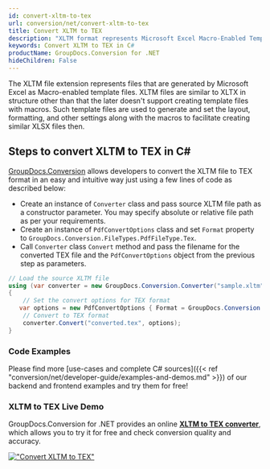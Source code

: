 ```yaml
---
id: convert-xltm-to-tex
url: conversion/net/convert-xltm-to-tex
title: Convert XLTM to TEX
description: "XLTM format represents Microsoft Excel Macro-Enabled Template with .xltm extension. Learn how to convert XLTM to TEX file programmatically in C# language using GroupDocs.Conversion for .NET library."
keywords: Convert XLTM to TEX in C#
productName: GroupDocs.Conversion for .NET
hideChildren: False
---
```


The XLTM file extension represents files that are generated by Microsoft Excel as Macro-enabled template files. XLTM files are similar to XLTX in structure other than that the later doesn't support creating template files with macros. Such template files are used to generate and set the layout, formatting, and other settings along with the macros to facilitate creating similar XLSX files then.

## Steps to convert XLTM to TEX in C#

[GroupDocs.Conversion](https://products.groupdocs.com/conversion/net) allows developers to convert the XLTM file to TEX format in an easy and intuitive way just using a few lines of code as described below:

* Create an instance of `Converter` class and pass source XLTM file path as a constructor parameter. You may specify absolute or relative file path as per your requirements. 
* Create an instance of `PdfConvertOptions` class and set `Format` property to `GroupDocs.Conversion.FileTypes.PdfFileType.Tex`.
* Call `Converter` class `Convert` method and pass the filename for the converted TEX file and the `PdfConvertOptions` object from the previous step as parameters.

```csharp
// Load the source XLTM file
using (var converter = new GroupDocs.Conversion.Converter("sample.xltm"))
{
    // Set the convert options for TEX format
   var options = new PdfConvertOptions { Format = GroupDocs.Conversion.FileTypes.PdfFileType.Tex };
    // Convert to TEX format
    converter.Convert("converted.tex", options);
}
```

### Code Examples

Please find more [use-cases and complete C# sources]({{< ref "conversion/net/developer-guide/examples-and-demos.md" >}}) of our backend and frontend examples and try them for free!

### XLTM to TEX Live Demo

GroupDocs.Conversion for .NET provides an online [**XLTM to TEX converter**](https://products.groupdocs.app/conversion/xltm-to-tex), which allows you to try it for free and check conversion quality and accuracy.

[!["Convert XLTM to TEX"](conversion/net/images/convert-to-tex/convert-xltm-to-tex.png)](https://products.groupdocs.app/conversion/xltm-to-tex)